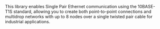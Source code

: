 
<EssentialsColumn title="Suggested Libraries">

<EssentialElement title="Arduino 10BASE T1S" type="library" link="https://docs.arduino.cc/libraries/arduino_10base_t1s/">
This library enables Single Pair Ethernet communication using the 10BASE-T1S standard, allowing you to create both point-to-point connections and multidrop networks with up to 8 nodes over a single twisted pair cable for industrial applications.
</EssentialElement>

</EssentialsColumn>
